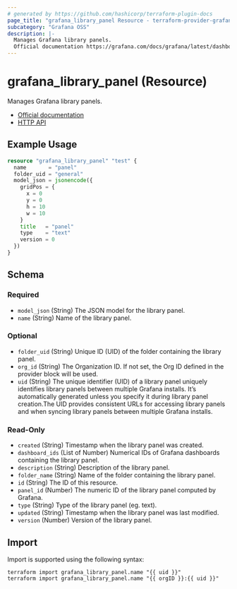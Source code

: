 ```yaml
---
# generated by https://github.com/hashicorp/terraform-plugin-docs
page_title: "grafana_library_panel Resource - terraform-provider-grafana"
subcategory: "Grafana OSS"
description: |-
  Manages Grafana library panels.
  Official documentation https://grafana.com/docs/grafana/latest/dashboards/build-dashboards/manage-library-panels/HTTP API https://grafana.com/docs/grafana/latest/developers/http_api/library_element/
---
```


# grafana_library_panel (Resource)

Manages Grafana library panels.

* [Official documentation](https://grafana.com/docs/grafana/latest/dashboards/build-dashboards/manage-library-panels/)
* [HTTP API](https://grafana.com/docs/grafana/latest/developers/http_api/library_element/)

## Example Usage

```terraform
resource "grafana_library_panel" "test" {
  name       = "panel"
  folder_uid = "general"
  model_json = jsonencode({
    gridPos = {
      x = 0
      y = 0
      h = 10
      w = 10
    }
    title   = "panel"
    type    = "text"
    version = 0
  })
}
```

<!-- schema generated by tfplugindocs -->
## Schema

### Required

- `model_json` (String) The JSON model for the library panel.
- `name` (String) Name of the library panel.

### Optional

- `folder_uid` (String) Unique ID (UID) of the folder containing the library panel.
- `org_id` (String) The Organization ID. If not set, the Org ID defined in the provider block will be used.
- `uid` (String) The unique identifier (UID) of a library panel uniquely identifies library panels between multiple Grafana installs. It’s automatically generated unless you specify it during library panel creation.The UID provides consistent URLs for accessing library panels and when syncing library panels between multiple Grafana installs.

### Read-Only

- `created` (String) Timestamp when the library panel was created.
- `dashboard_ids` (List of Number) Numerical IDs of Grafana dashboards containing the library panel.
- `description` (String) Description of the library panel.
- `folder_name` (String) Name of the folder containing the library panel.
- `id` (String) The ID of this resource.
- `panel_id` (Number) The numeric ID of the library panel computed by Grafana.
- `type` (String) Type of the library panel (eg. text).
- `updated` (String) Timestamp when the library panel was last modified.
- `version` (Number) Version of the library panel.

## Import

Import is supported using the following syntax:

```shell
terraform import grafana_library_panel.name "{{ uid }}"
terraform import grafana_library_panel.name "{{ orgID }}:{{ uid }}"
```
